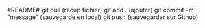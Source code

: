 #README#
git pull (recup fichier)
git add . (ajouter)
git commit -m "message" (sauvegarde en local)
git push (sauvegarder sur Github)